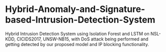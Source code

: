 # Hybrid-Anomaly-and-Signature-based-Intrusion-Detection-System
Hybrid Intrusion Detection System using Isolation Forest and LSTM on NSL-KDD, CICIDS2017, UNSW-NB15, with DoS attack being performed and getting detected by our proposed model and IP blocking functionality.
